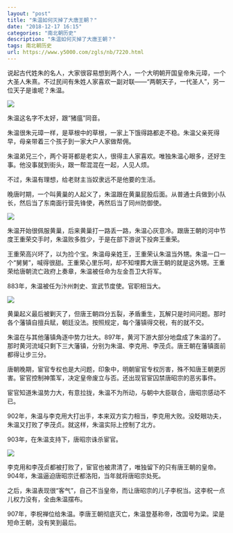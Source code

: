 ```yaml
---
layout: "post"
title: "朱温如何灭掉了大唐王朝？"
date: "2018-12-17 16:15"
categories: "南北朝历史"
description: "朱温如何灭掉了大唐王朝？"
tags: 南北朝历史
url: https://www.y5000.com/zgls/nb/7220.html
---
```






说起古代姓朱的名人，大家很容易想到两个人，一个大明朝开国皇帝朱元璋，一个大圣人朱熹。不过民间有朱姓人家喜欢一副对联——“两朝天子，一代圣人”，另一位天子是谁呢？朱温。

![](https://img.y5000.com/uploads/allimg/161214/1451014I0-0.jpg)

朱温这名字不太好，跟“猪瘟”同音。

朱温很朱元璋一样，是草根中的草根，一家上下饿得路都走不稳。朱温父亲死得早，母亲带着三个孩子到一家大户人家做帮佣。

朱温弟兄三个，两个哥哥都是老实人，很得主人家喜欢。唯独朱温心眼多，还好生事。他没事就到街头，跟一帮混混在一起，人见人烦。

不过，朱温有理想，给老财主当奴隶远不是他要的生活。

晚唐时期，一个叫黄巢的人起义了，朱温跟在黄巢屁股后面。从普通士兵做到小队长，然后当了东南面行营先锋使，再然后当了同州防御使。

![](https://img.y5000.com/uploads/allimg/161214/1451014614-1.jpg)

朱温开始很佩服黄巢，后来黄巢打一路丢一路，朱温心灰意冷。跟唐王朝的河中节度王重荣交手时，朱温败多胜少，于是在部下游说下投奔王重荣。

王重荣高兴坏了，以为捡个宝。朱温母亲姓王，王重荣认朱温当外甥。朱温一口一个“舅舅”，喊得很甜。王重荣心里乐呵，却不知埋葬大唐王朝的就是这外甥。王重荣给唐朝流亡政府上奏章，朱温被任命为左金吾卫大将军。

883年，朱温被任为汴州刺史、宣武节度使。官职相当大。

![](https://img.y5000.com/uploads/allimg/161214/1451011S7-2.jpg)

黄巢起义最后被剿灭了，但唐王朝四分五裂，矛盾重生，瓦解只是时间问题。那时各个藩镇自擅兵赋，朝廷没法。按照规定，每个藩镇得交税，有的就不交。

朱温在与其他藩镇角逐中势力壮大。897年，黄河下游大部分地盘成了朱温的了。那时黄河流域只剩下三大藩镇，分别为朱温、李克用、李茂贞。唐王朝在藩镇面前都得让步三分。

唐朝晚期，宦官专权也是大问题，印象中，明朝宦官专权厉害，殊不知唐王朝更厉害。宦官控制神策军，决定皇帝废立与否。还出现官宦囚禁唐昭宗的恶劣事件。

宦官知道朱温势力大，有意拉拢，朱温不为所动，与朝中大臣联合，唐昭宗感动不已。

902年，朱温与李克用大打出手，本来双方实力相当，李克用大败。没眨眼功夫，朱温又打败了李茂贞。就这样，朱温实际上控制了北方。

903年，在朱温支持下，唐昭宗诛杀宦官。

![](https://img.y5000.com/uploads/allimg/161214/14510135W-3.jpg)

李克用和李茂贞都被打败了，宦官也被肃清了，唯独留下的只有唐王朝的皇帝。904年，朱温逼迫唐昭宗迁都洛阳，当年就将唐昭宗处死。

之后，朱温表现很“客气”，自己不当皇帝，而让唐昭宗的儿子李柷当。这李柷一点儿权力没有，全由朱温摆布。

907年，李柷禅位给朱温。李唐王朝彻底灭亡，朱温登基称帝，改国号为梁。梁是短命王朝，没有笑到最后。
